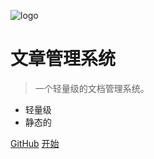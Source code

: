 ![logo](_media/icon.svg)

# 文章管理系统

> 一个轻量级的文档管理系统。

- 轻量级
- 静态的

[GitHub](https://github.com/willasas/ArticleManagementSystem)
[开始](#Start)

